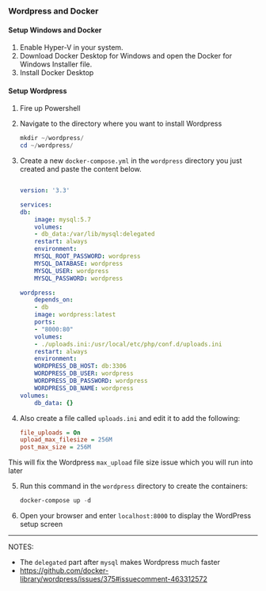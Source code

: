 ### Wordpress and Docker

#### Setup Windows and Docker
1. Enable Hyper-V in your system.
2. Download Docker Desktop for Windows and open the Docker for Windows Installer file.
3. Install Docker Desktop

#### Setup Wordpress

1. Fire up Powershell
2. Navigate to the directory where you want to install Wordpress

    ```powershell
    mkdir ~/wordpress/
    cd ~/wordpress/
    ```
3. Create a new ```docker-compose.yml``` in the ```wordpress``` directory you just created and paste the content below. 
   

    ```yml

    version: '3.3'

    services:
    db:
        image: mysql:5.7
        volumes:
        - db_data:/var/lib/mysql:delegated
        restart: always
        environment:
        MYSQL_ROOT_PASSWORD: wordpress
        MYSQL_DATABASE: wordpress
        MYSQL_USER: wordpress
        MYSQL_PASSWORD: wordpress

    wordpress:
        depends_on:
        - db
        image: wordpress:latest
        ports:
        - "8000:80"
        volumes:
        - ./uploads.ini:/usr/local/etc/php/conf.d/uploads.ini
        restart: always
        environment:
        WORDPRESS_DB_HOST: db:3306
        WORDPRESS_DB_USER: wordpress
        WORDPRESS_DB_PASSWORD: wordpress
        WORDPRESS_DB_NAME: wordpress
    volumes:
        db_data: {}

    ```


4. Also create a file called ```uploads.ini``` and edit it to add the following:

    ```ini
    file_uploads = On
    upload_max_filesize = 256M
    post_max_size = 256M
    ```

This will fix the Wordpress ``max_upload`` file size issue which you will run into later

5. Run this command in the ```wordpress``` directory to create the containers: 

    ```powershell
    docker-compose up -d
    ```
6. Open your browser and enter ```localhost:8000``` to display the WordPress setup screen

***

NOTES: 
- The ```delegated``` part after ```mysql``` makes Wordpress much faster 
- https://github.com/docker-library/wordpress/issues/375#issuecomment-463312572
